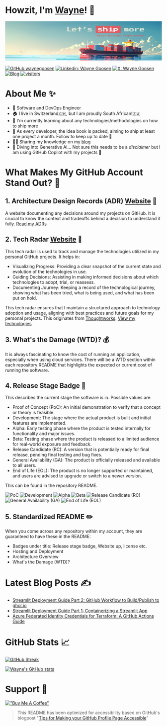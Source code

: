 <!--
**WayneGoosen/WayneGoosen** is a ✨ _special_ ✨ repository because its `README.md` (this file) appears on your GitHub profile.

Here are some ideas to get you started:

- 🔭 I’m currently working on ...
- 🌱 I’m currently learning ...
- 👯 I’m looking to collaborate on ...
- 🤔 I’m looking for help with ...
- 💬 Ask me about ...
- 📫 How to reach me: ...
- 😄 Pronouns: ...
- ⚡ Fun fact: ...

https://emojipedia.org/heart-hands
-->

# Howzit, I'm [Wayne](https://www.linkedin.com/in/waynegoosen/)! 👋

<!-- 
Colors
#e05c62 pink 
#e4e7ce cream
#5fa5b4 blue
-->

![Let's ship more banner](./images/banner.png)

[![GitHub waynegoosen](https://img.shields.io/github/followers/waynegoosen?style=social&label=follow)](https://github.com/WayneGoosen)
[![Linkedin: Wayne Goosen](https://img.shields.io/badge/-Wayne%20Goosen-blue?style=flat-square&logo=Linkedin&logoColor=white&link=https://www.linkedin.com/in/waynegoosen/)](https://www.linkedin.com/in/waynegoosen/)
[![X: Wayne Goosen](https://img.shields.io/twitter/follow/GoosenWayne)](https://x.com/GoosenWayne)
[![Blog](https://img.shields.io/website?color=0ab9e6&style=flat-square&up_message=blog.waynegoosen.com&url=https%3A%2F%2Fblog.waynegoosen.com)](https://blog.waynegoosen.com)
[![visitors](https://visitor-badge.laobi.icu/badge?page_id=waynegoosen.visitorbadge)](https://github.com/WayneGoosen)

# About Me ✨

- 🔭 Software and DevOps Engineer
- 🏠 I live in Switzerland🇨🇭, but I am proudly South African!🇿🇦
- 🌱 I'm currently learning about any technologies/methodologies on how to ship more
- 🚢 As every developer, the idea book is packed, aiming to ship at least one project a month. Follow to keep up to date 🙌
- 👨‍💻 Sharing my knowledge on my [blog](https://blog.waynegoosen.com/)
- 🤖 Diving into Generative AI... Not sure this needs to be a *disclaimer* but I am using GitHub Copilot with my projects 🚀

# What Makes My GitHub Account Stand Out? 🧐

## 1. Architecture Design Records (ADR) [Website](https://adr.waynegoosen.com/log4brains/) 📒

A website documenting any decisions around my projects on GitHub. It is crucial to know the context and tradeoffs behind a decision to understand it fully. [Read my ADRs](https://adr.waynegoosen.com/log4brains/)

## 2. Tech Radar [Website](https://techradar.waynegoosen.com/) 💭

This tech radar is used to track and manage the technologies utilized in my personal GitHub projects. It helps in:

- Visualizing Progress: Providing a clear snapshot of the current state and evolution of the technologies in use.
- Guiding Decisions: Assisting in making informed decisions about which technologies to adopt, trial, or reassess.
- Documenting Journey: Keeping a record of the technological journey, showing what has been tried, what is being used, and what has been put on hold.

This tech radar ensures that I maintain a structured approach to technology adoption and usage, aligning with best practices and future goals for my personal projects. This originates from [Thoughtworks](https://www.thoughtworks.com/radar). [View my technologies](https://techradar.waynegoosen.com/)

## 3. What's the Damage (WTD)? 💰

It is always fascinating to know the cost of running an application, especially when using cloud services. There will be a WTD section within each repository README that highlights the expected or current cost of running the software.

## 4. Release Stage Badge 🚀

This describes the current stage the software is in. Possible values are:

- Proof of Concept (PoC): An initial demonstration to verify that a concept or theory is feasible.
- Development: The stage where the actual product is built and initial features are implemented.
- Alpha: Early testing phase where the product is tested internally for functionality and major issues.
- Beta: Testing phase where the product is released to a limited audience for real-world exposure and feedback.
- Release Candidate (RC): A version that is potentially ready for final release, pending final testing and bug fixes.
- General Availability (GA): The product is officially released and available to all users.
- End of Life (EOL): The product is no longer supported or maintained, and users are advised to upgrade or switch to a newer version.

This can be found in the repository README.

![PoC](https://img.shields.io/badge/Release_Stage-PoC-yellow?color=%23FF4500
)
![Development](https://img.shields.io/badge/Release_Stage-Development-yellow?color=%23FF8C00
)
![Alpha](https://img.shields.io/badge/Release_Stage-Alpha-yellow?color=%23FFD700
)
![Beta](https://img.shields.io/badge/Release_Stage-Beta-yellow?color=%23ADFF2F
)
![Release Candidate (RC)](https://img.shields.io/badge/Release_Stage-Release_Candidate_(RC)-yellow?color=%2300BFFF
)
![General Availability (GA)](https://img.shields.io/badge/Release_Stage-General_Availability_(GA)-yellow?color=%2332CD32
)
![End of Life (EOL)](https://img.shields.io/badge/Release_Stage-End_of_Life_(EOL)-yellow?color=%238B0000
)

## 5. Standardized README ✏️

When you come across any repository within my account, they are guaranteed to have these in the README:

- Badges under title: Release stage badge, Website up, license etc.
- Hosting and Deployment
- Architecture Overview
- What's the Damage (WTD)?

# Latest Blog Posts ✍️

- [Streamlit Deployment Guide Part 2: GitHub Workflow to Build/Publish to ghcr.io](https://blog.waynegoosen.com/post/streamlit-deployment-guide-part-2-github-workflow/)
- [Streamlit Deployment Guide Part 1: Containerizing a Streamlit App](https://blog.waynegoosen.com/post/streamlit-deployment-guide-part-1-containerization/)
- [Azure Federated Identity Credentials for Terraform: A GitHub Actions Guide](https://blog.waynegoosen.com/post/fed-creds-tf-github-actions/)

# GitHub Stats 📈

[![GitHub Streak](https://github-readme-streak-stats.herokuapp.com?user=waynegoosen&theme=dark)](https://git.io/streak-stats)

[![Wayne's GitHub stats](https://github-readme-stats.vercel.app/api?username=waynegoosen&count_private=true&show_icons=true&theme=highcontrast)](https://github.com/anuraghazra/github-readme-stats)

# Support 🫶

[!["Buy Me A Coffee"](https://www.buymeacoffee.com/assets/img/custom_images/orange_img.png)](https://www.buymeacoffee.com/waynegoosen)

> This README has been optimized for accessibility based on GitHub's blogpost "[Tips for Making your GitHub Profile Page Accessible](https://github.blog/2023-10-26-5-tips-for-making-your-github-profile-page-accessible)"
